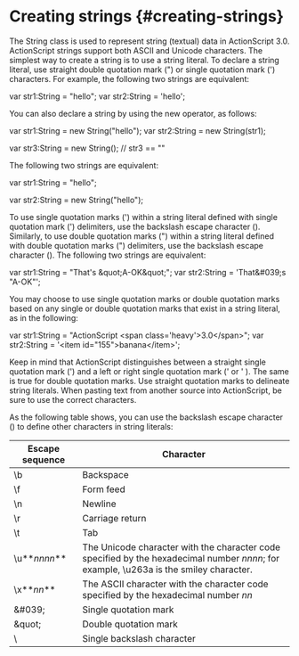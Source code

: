 # Creating strings {#creating-strings}

The String class is used to represent string (textual) data in ActionScript 3.0\. ActionScript strings support both ASCII and Unicode characters. The simplest way to create a string is to use a string literal. To declare a string literal, use straight double quotation mark (&quot;) or single quotation mark (&#039;) characters. For example, the following two strings are equivalent:

var str1:String = &quot;hello&quot;; var str2:String = &#039;hello&#039;;

You can also declare a string by using the new operator, as follows:

var str1:String = new String(&quot;hello&quot;); var str2:String = new String(str1);

var str3:String = new String(); // str3 == &quot;&quot;

The following two strings are equivalent:

var str1:String = &quot;hello&quot;;

var str2:String = new String(&quot;hello&quot;);

To use single quotation marks (&#039;) within a string literal defined with single quotation mark (&#039;) delimiters, use the backslash escape character (\). Similarly, to use double quotation marks (&quot;) within a string literal defined with double quotation marks (&quot;) delimiters, use the backslash escape character (\). The following two strings are equivalent:

var str1:String = &quot;That&#039;s \&quot;A-OK\&quot;&quot;; var str2:String = &#039;That\&#039;s &quot;A-OK&quot;&#039;;

You may choose to use single quotation marks or double quotation marks based on any single or double quotation marks that exist in a string literal, as in the following:

var str1:String = &quot;ActionScript &lt;span class=&#039;heavy&#039;&gt;3.0&lt;/span&gt;&quot;; var str2:String = &#039;&lt;item id=&quot;155&quot;&gt;banana&lt;/item&gt;&#039;;

Keep in mind that ActionScript distinguishes between a straight single quotation mark (&#039;) and a left or right single quotation mark (&#039; or &#039; ). The same is true for double quotation marks. Use straight quotation marks to delineate string literals. When pasting text from another source into ActionScript, be sure to use the correct characters.

As the following table shows, you can use the backslash escape character (\) to define other characters in string literals:

| **Escape sequence** | **Character** |
| --- | --- |
| \b | Backspace |
| \f | Form feed |
| \n | Newline |
| \r | Carriage return |
| \t | Tab |
| \u**_nnnn_** | The Unicode character with the character code specified by the hexadecimal number _nnnn_; for example, \u263a is the smiley character. |
| \\x**_nn_** | The ASCII character with the character code specified by the hexadecimal number _nn_ |
| \&#039; | Single quotation mark |
| \&quot; | Double quotation mark |
| \\ | Single backslash character |